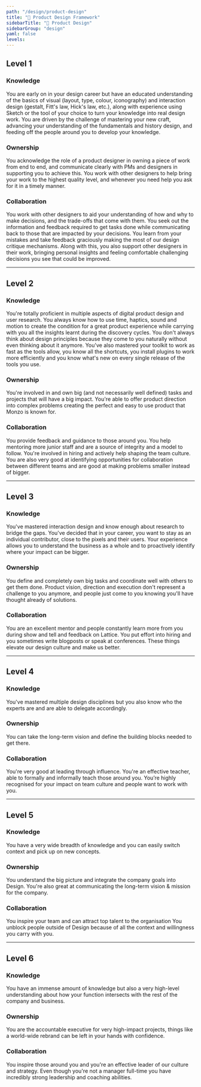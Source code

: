 ```yaml
---
path: "/design/product-design"
title: "🎯 Product Design Framework"
sidebarTitle: "🎯 Product Design"
sidebarGroup: "design"
yaml: false
levels:
---
```

## Level 1



### Knowledge

You are early on in your design career but have an educated understanding of the basics of visual (layout, type, colour, iconography) and interaction design (gestalt, Fitt's law, Hick's law, etc.), along with experience using Sketch or the tool of your choice to turn your knowledge into real design work. You are driven by the challenge of mastering your new craft, advancing your understanding of the fundamentals and history design, and feeding off the people around you to develop your knowledge.

### Ownership

You acknowledge the role of a product designer in owning a piece of work from end to end, and communicate clearly with PMs and designers in supporting you to achieve this. You work with other designers to help bring your work to the highest quality level, and whenever you need help you ask for it in a timely manner.

### Collaboration

You work with other designers to aid your understanding of how and why to make decisions, and the trade-offs that come with them. You seek out the information and feedback required to get tasks done while communicating back to those that are impacted by your decisions. You learn from your mistakes and take feedback graciously making the most of our design critique mechanisms. Along with this, you also support other designers in their work, bringing personal insights and feeling comfortable challenging decisions you see that could be improved.

---

## Level 2



### Knowledge

You're totally proficient in multiple aspects of digital product design and user research. You always know how to use time, haptics, sound and motion to create the condition for a great product experience while carrying with you all the insights learnt during the discovery cycles. You don't always think about design principles because they come to you naturally without even thinking about it anymore. You've also mastered your toolkit to work as fast as the tools allow, you know all the shortcuts, you install plugins to work more efficiently and you know what's new on every single release of the tools you use.

### Ownership

You're involved in and own big (and not necessarily well defined) tasks and projects that will have a big impact. You're able to offer product direction into complex problems creating the perfect and easy to use product that Monzo is known for.

### Collaboration

You provide feedback and guidance to those around you. You help mentoring more junior staff and are a source of integrity and a model to follow. You're involved in hiring and actively help shaping the team culture. You are also very good at identifying opportunities for collaboration between different teams and are good at making problems smaller instead of bigger.

---

## Level 3



### Knowledge

You've mastered interaction design and know enough about research to bridge the gaps. You've decided that in your career, you want to stay as an individual contributor, close to the pixels and their users. Your experience allows you to understand the business as a whole and to proactively identify where your impact can be bigger.

### Ownership

You define and completely own big tasks and coordinate well with others to get them done. Product vision, direction and execution don't represent a challenge to you anymore, and people just come to you knowing you'll have thought already of solutions.

### Collaboration

You are an excellent mentor and people constantly learn more from you during show and tell and feedback on Lattice. You put effort into hiring and you sometimes write blogposts or speak at conferences. These things elevate our design culture and make us better.

---

## Level 4



### Knowledge

You've mastered multiple design disciplines but you also know who the experts are and are able to delegate accordingly.

### Ownership

You can take the long-term vision and define the building blocks needed to get there.

### Collaboration

You're very good at leading through influence. You're an effective teacher, able to formally and informally teach those around you. You’re highly recognised for your impact on team culture and people want to work with you.

---

## Level 5



### Knowledge

You have a very wide breadth of knowledge and you can easily switch context and pick up on new concepts.

### Ownership

You understand the big picture and integrate the company goals into Design. You're also great at communicating the long-term vision & mission for the company.

### Collaboration

You inspire your team and can attract top talent to the organisation You unblock people outside of Design because of all the context and willingness you carry with you.

---

## Level 6



### Knowledge

You have an immense amount of knowledge but also a very high-level understanding about how your function intersects with the rest of the company and business.

### Ownership

You are the accountable executive for very high-impact projects, things like a world-wide rebrand can be left in your hands with confidence.

### Collaboration

You inspire those around you and you're an effective leader of our culture and strategy. Even though you're not a manager full-time you have incredibly strong leadership and coaching abilities.